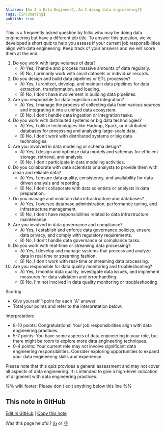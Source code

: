 ```yaml
---
Aliases: [Am I a Data Engineer?, Am I doing data engineering?]
Tags: [incubating]
publish: true
---
```


This is a frequently asked question by folks who may be doing data engineering but have a different job title. To answer this question, we've developed a short quiz to help you assess if your current job responsibilities align with data engineering. Keep track of your answers and we will score them at the end.

1. Do you work with large volumes of data?
	- A) Yes, I handle and process massive amounts of data regularly.
	- B) No, I primarily work with small datasets or individual records.
2. Do you design and build data pipelines or ETL processes?
	- A) Yes, I architect, develop, and maintain data pipelines for data extraction, transformation, and loading.
	- B) No, I don't have involvement in building data pipelines.
3. Are you responsible for data ingestion and integration?
	- A) Yes, I manage the process of collecting data from various sources and integrating it into a unified data ecosystem.
	- B) No, I don't handle data ingestion or integration tasks.
4. Do you work with distributed systems or big data technologies?
	- A) Yes, I utilize technologies like Hadoop, Spark, or distributed databases for processing and analyzing large-scale data.
	- B) No, I don't work with distributed systems or big data technologies.
5. Are you involved in data modeling or schema design?
	- A) Yes, I design and optimize data models and schemas for efficient storage, retrieval, and analysis.
	- B) No, I don't participate in data modeling activities.
6. Do you collaborate with data scientists or analysts to provide them with clean and reliable data?
	- A) Yes, I ensure data quality, consistency, and availability for data-driven analysis and reporting.
	- B) No, I don't collaborate with data scientists or analysts in data preparation.
7. Do you manage and maintain data infrastructure and databases?
	- A) Yes, I oversee database administration, performance tuning, and infrastructure management.
	- B) No, I don't have responsibilities related to data infrastructure maintenance.
8. Are you involved in data governance and compliance?
	- A) Yes, I establish and enforce data governance policies, ensure data privacy, and comply with regulatory requirements.
	- B) No, I don't handle data governance or compliance tasks.
9. Do you work with real-time or streaming data processing?
	- A) Yes, I develop and manage systems that process and analyze data in real time or streaming fashion.
	- B) No, I don't work with real-time or streaming data processing.
10. Are you responsible for data quality monitoring and troubleshooting?
	- A) Yes, I monitor data quality, investigate data issues, and implement measures for data validation and error handling.
	- B) No, I'm not involved in data quality monitoring or troubleshooting.

Scoring:

- Give yourself 1 point for each "A" answer.
- Total your points and refer to the interpretation below:

Interpretation:

- 8-10 points: Congratulations! Your job responsibilities align with data engineering practices.
- 5-7 points: You have some aspects of data engineering in your role, but there might be room to explore more data engineering techniques.
- 0-4 points: Your current role may not involve significant data engineering responsibilities. Consider exploring opportunities to expand your data engineering skills and experience.

Please note that this quiz provides a general assessment and may not cover all aspects of data engineering. It is intended to give a high-level indication of alignment with data engineering practices.

%% wiki footer: Please don't edit anything below this line %%

## This note in GitHub

<span class="git-footer">[Edit In GitHub](https://github.dev/data-engineering-community/data-engineering-wiki/blob/main/FAQ/Am%20I%20a%20Data%20Engineer.md "git-hub-edit-note") | [Copy this note](https://raw.githubusercontent.com/data-engineering-community/data-engineering-wiki/main/FAQ/Am%20I%20a%20Data%20Engineer.md "git-hub-copy-note")</span>

<span class="git-footer">Was this page helpful?
[👍](https://tally.so/r/mOaxjk?rating=Yes&url=https://dataengineering.wiki/FAQ/Am%20I%20a%20Data%20Engineer) or [👎](https://tally.so/r/mOaxjk?rating=No&url=https://dataengineering.wiki/FAQ/Am%20I%20a%20Data%20Engineer)</span>
